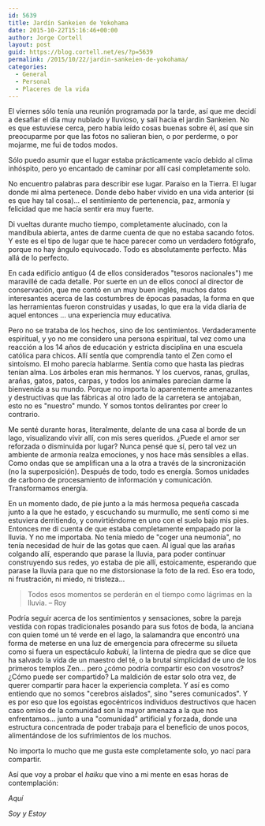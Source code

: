```yaml
---
id: 5639
title: Jardín Sankeien de Yokohama
date: 2015-10-22T15:16:46+00:00
author: Jorge Cortell
layout: post
guid: https://blog.cortell.net/es/?p=5639
permalink: /2015/10/22/jardin-sankeien-de-yokohama/
categories:
  - General
  - Personal
  - Placeres de la vida
---
```

El viernes sólo tenía una reunión programada por la tarde, así que me decidí a desafiar el día muy nublado y lluvioso, y salí hacia el jardín Sankeien. No es que estuviese cerca, pero había leído cosas buenas sobre él, así que sin preocuparme por que las fotos no salieran bien, o por perderme, o por mojarme, me fui de todos modos.
  
Sólo puedo asumir que el lugar estaba prácticamente vacío debido al clima inhóspito, pero yo encantado de caminar por allí casi completamente solo.

No encuentro palabras para describir ese lugar. Paraíso en la Tierra. El lugar donde mi alma pertenece. Donde debo haber vivido en una vida anterior (si es que hay tal cosa)... el sentimiento de pertenencia, paz, armonía y felicidad que me hacía sentir era muy fuerte.

Di vueltas durante mucho tiempo, completamente alucinado, con la mandíbula abierta, antes de darme cuenta de que no estaba sacando fotos. Y este es el tipo de lugar que te hace parecer como un verdadero fotógrafo, porque no hay ángulo equivocado. Todo es absolutamente perfecto. Más allá de lo perfecto.

En cada edificio antiguo (4 de ellos considerados "tesoros nacionales") me maravillé de cada detalle. Por suerte en un de ellos conocí al director de conservación, que me contó en un muy buen inglés, muchos datos interesantes acerca de las costumbres de épocas pasadas, la forma en que las herramientas fueron construidas y usadas, lo que era la vida diaria de aquel entonces ... una experiencia muy educativa.

Pero no se trataba de los hechos, sino de los sentimientos. Verdaderamente espiritual, y yo no me considero una persona espiritual, tal vez como una reacción a los 14 años de educación y estricta disciplina en una escuela católica para chicos. Allí sentía que comprendía tanto el Zen como el sintoísmo. El moho parecía hablarme. Sentía como que hasta las piedras tenían alma. Los árboles eran mis hermanos. Y los cuervos, ranas, grullas, arañas, gatos, patos, carpas, y todos los animales parecían darme la bienvenida a su mundo. Porque no importa lo aparentemente amenazantes y destructivas que las fábricas al otro lado de la carretera se antojaban, esto no es "nuestro" mundo. Y somos tontos delirantes por creer lo contrario.

Me senté durante horas, literalmente, delante de una casa al borde de un lago, visualizando vivir allí, con mis seres queridos. ¿Puede el amor ser reforzada o disminuida por lugar? Nunca pensé que sí, pero tal vez un ambiente de armonía realza emociones, y nos hace más sensibles a ellas. Como ondas que se amplifican una a la otra a través de la sincronización (no la superposición). Después de todo, todo es energía. Somos unidades de carbono de procesamiento de información y comunicación. Transformamos energía.

En un momento dado, de pie junto a la más hermosa pequeña cascada junto a la que he estado, y escuchando su murmullo, me sentí como si me estuviera derritiendo, y convirtiéndome en uno con el suelo bajo mis pies. Entonces me di cuenta de que estaba completamente empapado por la lluvia. Y no me importaba. No tenía miedo de "coger una neumonía", no tenía necesidad de huir de las gotas que caen. Al igual que las arañas colgando allí, esperando que parase la lluvia, para poder continuar construyendo sus redes, yo estaba de pie allí, estoicamente, esperando que parase la lluvia para que no me distorsionase la foto de la red. Eso era todo, ni frustración, ni miedo, ni tristeza...

> Todos esos momentos se perderán en el tiempo como lágrimas en la lluvia. – Roy

Podría seguir acerca de los sentimientos y sensaciones, sobre la pareja vestida con ropas tradicionales posando para sus fotos de boda, la anciana con quien tomé un té verde en el lago, la salamandra que encontró una forma de meterse en una luz de emergencia para ofrecerme su silueta como si fuera un espectáculo _kabuki_, la linterna de piedra que se dice que ha salvado la vida de un maestro del té, o la brutal simplicidad de uno de los primeros templos Zen... pero ¿cómo podría compartir eso con vosotros? ¿Cómo puede ser compartido? La maldición de estar solo otra vez, de querer compartir para hacer la experiencia completa. Y así es como entiendo que no somos "cerebros aislados", sino "seres comunicados". Y es por eso que los egoístas egocéntricos individuos destructivos que hacen caso omiso de la comunidad son la mayor amenaza a la que nos enfrentamos... junto a una "comunidad" artificial y forzada, donde una estructura concentrada de poder trabaja para el beneficio de unos pocos, alimentándose de los sufrimientos de los muchos.

No importa lo mucho que me gusta este completamente solo, yo nací para compartir.

Así que voy a probar el _haiku_ que vino a mi mente en esas horas de contemplación:
  
_Aquí_
  
 _Soy y Estoy_
